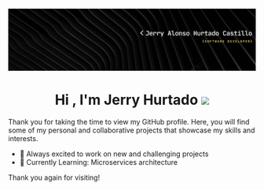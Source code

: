 ![Jerry Hurtado Banner](https://raw.githubusercontent.com/tetohc/MediaResources/refs/heads/main/images/covers/my_cover_2.png?token=GHSAT0AAAAAAC3S2ANXELHCJIF3BIVONBC6Z23ELHA)

<h1 align="center"><b>Hi , I'm Jerry Hurtado </b><img src="https://media.giphy.com/media/hvRJCLFzcasrR4ia7z/giphy.gif" width="35"></h1>

Thank you for taking the time to view my GitHub profile. Here, you will find some of my personal and collaborative projects that showcase my skills and interests.

- 🚀 Always excited to work on new and challenging projects
- 🌱 Currently Learning: Microservices architecture

Thank you again for visiting!
